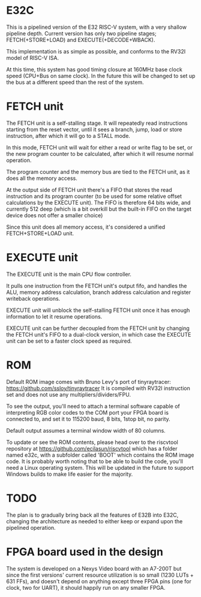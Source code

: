 # E32C
This is a pipelined version of the E32 RISC-V system, with a very shallow pipeline depth.
Current version has only two pipeline stages; FETCH(+STORE+LOAD) and EXECUTE(+DECODE+WBACK).

This implementation is as simple as possible, and conforms to the RV32I model of RISC-V ISA.

At this time, this system has good timing closure at 160MHz base clock speed (CPU+Bus on same clock).
In the future this will be changed to set up the bus at a different speed than the rest of the system.

# FETCH unit
The FETCH unit is a self-stalling stage. It will repeatedly read instructions starting from the
reset vector, until it sees a branch, jump, load or store instruction, after which it will go
to a STALL mode.

In this mode, FETCH unit will wait for either a read or write flag to be set, or the new program
counter to be calculated, after which it will resume normal operation.

The program counter and the memory bus are tied to the FETCH unit, as it does all the memory access.

At the output side of FETCH unit there's a FIFO that stores the read instruction and its program
counter (to be used for some relative offset calculations by the EXECUTE unit). The FIFO is therefore
64 bits wide, and currently 512 deep (which is a bit overkill but the built-in FIFO on the target device
does not offer a smaller choice)

Since this unit does all memory access, it's considered a unified FETCH+STORE+LOAD unit.

# EXECUTE unit
The EXECUTE unit is the main CPU flow controller.

It pulls one instruction from the FETCH unit's output fifo, and handles the ALU, memory address calculation,
branch address calculation and register writeback operations.

EXECUTE unit will unblock the self-stalling FETCH unit once it has enough information to let it resume
operations.

EXECUTE unit can be further decoupled from the FETCH unit by changing the FETCH unit's FIFO to a dual-clock
version, in which case the EXECUTE unit can be set to a faster clock speed as required.

# ROM
Default ROM image comes with Bruno Levy's port of tinyraytracer: https://github.com/ssloy/tinyraytracer
It is compiled with RV32I instruction set and does not use any multipliers/dividers/FPU.

To see the output, you'll need to attach a terminal software capable of interpreting RGB color codes to
the COM port your FPGA board is connected to, and set it to 115200 baud, 8 bits, 1stop bit, no parity.

Default output assumes a terminal window width of 80 columns.

To update or see the ROM contents, please head over to the riscvtool repository at https://github.com/ecilasun/riscvtool
which has a folder named e32c, with a subfolder called 'BOOT' which contains the ROM image code. It is
probably worth noting that to be able to build the code, you'll need a Linux operating system. This will
be updated in the future to support Windows builds to make life easier for the majority.

# TODO
The plan is to gradually bring back all the features of E32B into E32C, changing the architecture as needed
to either keep or expand upon the pipelined operation.

# FPGA board used in the design
The system is developed on a Nexys Video board with an A7-200T but since the first versions' current resource
utilization is so small (1230 LUTs + 631 FFs), and doesn't depend on anything except three FPGA pins (one for
clock, two for UART), it should happily run on any smaller FPGA.
